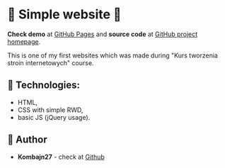 # :construction: Simple website :construction:

**Check demo** at  [GitHub Pages](https://kombajn27.github.io/kurs-tworzenie-stron/) and **source code** at [GitHub project homepage](https://github.com/Kombajn27/kurs-tworzenie-stron).

This is one of my first websites which was made during "Kurs tworzenia stroin internetowych" course. 

## :rocket: Technologies:
* HTML, 
* CSS with simple RWD, 
* basic JS (jQuery usage).

## :busts_in_silhouette: Author
* **Kombajn27** - check at [Github](https://github.com/Kombajn27)
